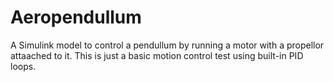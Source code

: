 # Aeropendullum

A Simulink model to control a pendullum by running a motor with a propellor attaached to it. This is just a basic motion control test using built-in PID loops.
